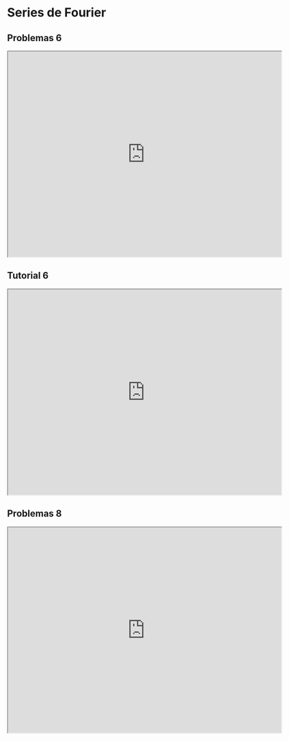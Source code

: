 # Series de Fourier


## Problemas 6

<iframe src="https://drive.google.com/file/d/11-ID729fs7ZwHYM8yJKY_-kWpksE5jRY/preview" width="640" height="480" allow="autoplay"></iframe>

## Tutorial 6

<iframe src="https://drive.google.com/file/d/1zP2dfisVyMU8017cFtjM6x81m6beXr6N/preview" width="640" height="480" allow="autoplay"></iframe>

## Problemas 8

<iframe src="https://drive.google.com/file/d/12bwGuqp_EFCXm10w12Q9pjXtV8M9ij-F/preview" width="640" height="480" allow="autoplay"></iframe>

